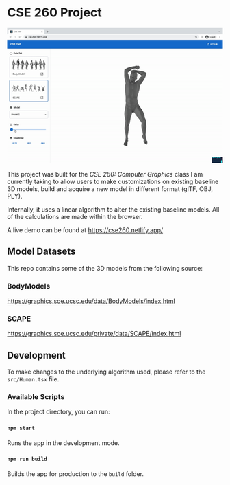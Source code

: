 # CSE 260 Project

![Demo](./public/demo.gif)

This project was built for the *CSE 260: Computer Graphics* class I am currently taking to allow users to make customizations on existing baseline 3D models, build and acquire a new model in different format (glTF, OBJ, PLY).

Internally, it uses a linear algorithm to alter the existing baseline models. All of the calculations are made within the browser.

A live demo can be found at <https://cse260.netlify.app/>

## Model Datasets

This repo contains some of the 3D models from the following source:

### BodyModels

<https://graphics.soe.ucsc.edu/data/BodyModels/index.html>

### SCAPE

<https://graphics.soe.ucsc.edu/private/data/SCAPE/index.html>

## Development

To make changes to the underlying algorithm used, please refer to the `src/Human.tsx` file.

### Available Scripts

In the project directory, you can run:

#### `npm start`

Runs the app in the development mode.

#### `npm run build`

Builds the app for production to the `build` folder.
